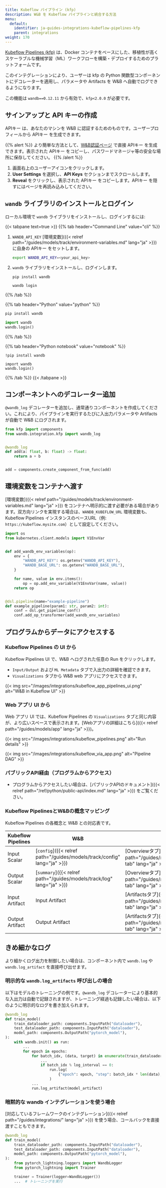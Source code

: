 ```yaml
---
title: Kubeflow パイプライン (kfp)
description: W&B を Kubeflow パイプラインと統合する方法
menu:
  default:
    identifier: ja-guides-integrations-kubeflow-pipelines-kfp
    parent: integrations
weight: 170
---
```


[Kubeflow Pipelines (kfp)](https://www.kubeflow.org/docs/components/pipelines/overview/) は、Docker コンテナをベースにした、移植性が高くスケーラブルな機械学習（ML）ワークフローを構築・デプロイするためのプラットフォームです。

このインテグレーションにより、ユーザーは kfp の Python 関数型コンポーネントにデコレーターを適用し、パラメータや Artifacts を W&B へ自動でログできるようになります。

この機能は `wandb==0.12.11` から有効で、`kfp<2.0.0` が必要です。

## サインアップと API キーの作成

APIキー は、あなたのマシンを W&B に認証するためのものです。ユーザープロフィールから APIキー を生成できます。

{{% alert %}}
より簡単な方法として、[W&B認証ページ](https://wandb.ai/authorize) で直接 APIキー を生成できます。表示された APIキー をコピーし、パスワードマネージャ等の安全な場所に保存してください。
{{% /alert %}}

1. 画面右上のユーザーアイコンをクリックします。
1. **User Settings** を選択し、**API Keys** セクションまでスクロールします。
1. **Reveal** をクリックし、表示された APIキー をコピーします。APIキー を隠すにはページを再読み込みしてください。

## `wandb` ライブラリのインストールとログイン

ローカル環境で `wandb` ライブラリをインストールし、ログインするには:

{{< tabpane text=true >}}
{{% tab header="Command Line" value="cli" %}}

1. `WANDB_API_KEY` [環境変数]({{< relref path="/guides/models/track/environment-variables.md" lang="ja" >}}) に自身の APIキー をセットします。

    ```bash
    export WANDB_API_KEY=<your_api_key>
    ```

1. `wandb` ライブラリをインストールし、ログインします。

    ```shell
    pip install wandb

    wandb login
    ```

{{% /tab %}}

{{% tab header="Python" value="python" %}}

```bash
pip install wandb
```
```python
import wandb
wandb.login()
```

{{% /tab %}}

{{% tab header="Python notebook" value="notebook" %}}

```notebook
!pip install wandb

import wandb
wandb.login()
```

{{% /tab %}}
{{< /tabpane >}}

## コンポーネントへのデコレーター追加

`@wandb_log` デコレーターを追加し、通常通りコンポーネントを作成してください。これにより、パイプラインを実行するたびに入出力パラメータや Artifacts が自動で W&B にログされます。

```python
from kfp import components
from wandb.integration.kfp import wandb_log


@wandb_log
def add(a: float, b: float) -> float:
    return a + b


add = components.create_component_from_func(add)
```

## 環境変数をコンテナへ渡す

[環境変数]({{< relref path="/guides/models/track/environment-variables.md" lang="ja" >}}) をコンテナへ明示的に渡す必要がある場合があります。双方向リンクを実現する場合は、`WANDB_KUBEFLOW_URL` 環境変数も、Kubeflow Pipelines インスタンスのベースURL（例: `https://kubeflow.mysite.com`）として設定してください。

```python
import os
from kubernetes.client.models import V1EnvVar


def add_wandb_env_variables(op):
    env = {
        "WANDB_API_KEY": os.getenv("WANDB_API_KEY"),
        "WANDB_BASE_URL": os.getenv("WANDB_BASE_URL"),
    }

    for name, value in env.items():
        op = op.add_env_variable(V1EnvVar(name, value))
    return op


@dsl.pipeline(name="example-pipeline")
def example_pipeline(param1: str, param2: int):
    conf = dsl.get_pipeline_conf()
    conf.add_op_transformer(add_wandb_env_variables)
```

## プログラムからデータにアクセスする

### Kubeflow Pipelines の UI から

Kubeflow Pipelines UI で、W&B へログされた任意の Run をクリックします。

* `Input/Output` および `ML Metadata` タブで入出力の詳細を確認できます。
* `Visualizations` タブから W&B web アプリにアクセスできます。

{{< img src="/images/integrations/kubeflow_app_pipelines_ui.png" alt="W&B in Kubeflow UI" >}}

### Web アプリ UI から

Web アプリ UI では、Kubeflow Pipelines の `Visualizations` タブと同じ内容が、より広いスペースで表示されます。[Webアプリの詳細はこちら]({{< relref path="/guides/models/app" lang="ja" >}})。

{{< img src="/images/integrations/kubeflow_pipelines.png" alt="Run details" >}}

{{< img src="/images/integrations/kubeflow_via_app.png" alt="Pipeline DAG" >}}

### パブリックAPI経由（プログラムからアクセス）

* プログラムからアクセスしたい場合は、[パブリックAPIのドキュメント]({{< relref path="/ref/python/public-api/index.md" lang="ja" >}}) をご覧ください。

### Kubeflow PipelinesとW&Bの概念マッピング

Kubeflow Pipelines の各概念と W&B との対応表です。

| Kubeflow Pipelines | W&B | W&Bでの位置 |
| ------------------ | --- | ------------- |
| Input Scalar | [`config`]({{< relref path="/guides/models/track/config" lang="ja" >}}) | [Overviewタブ]({{< relref path="/guides/models/track/runs/#overview-tab" lang="ja" >}}) |
| Output Scalar | [`summary`]({{< relref path="/guides/models/track/log" lang="ja" >}}) | [Overviewタブ]({{< relref path="/guides/models/track/runs/#overview-tab" lang="ja" >}}) |
| Input Artifact | Input Artifact | [Artifactsタブ]({{< relref path="/guides/models/track/runs/#artifacts-tab" lang="ja" >}}) |
| Output Artifact | Output Artifact | [Artifactsタブ]({{< relref path="/guides/models/track/runs/#artifacts-tab" lang="ja" >}}) |

## きめ細かなログ

より細かくログ出力を制御したい場合は、コンポーネント内で `wandb.log` や `wandb.log_artifact` を直接呼び出せます。

### 明示的な `wandb.log_artifacts` 呼び出しの場合

以下はモデルのトレーニングの例です。`@wandb_log` デコレーターにより基本的な入出力は自動で記録されますが、トレーニング経過も記録したい場合は、以下のように明示的なログを書き加えられます。

```python
@wandb_log
def train_model(
    train_dataloader_path: components.InputPath("dataloader"),
    test_dataloader_path: components.InputPath("dataloader"),
    model_path: components.OutputPath("pytorch_model"),
):
    with wandb.init() as run:
        ...
        for epoch in epochs:
            for batch_idx, (data, target) in enumerate(train_dataloader):
                ...
                if batch_idx % log_interval == 0:
                    run.log(
                        {"epoch": epoch, "step": batch_idx * len(data), "loss": loss.item()}
                    )
            ...
            run.log_artifact(model_artifact)
```

### 暗黙的な wandb インテグレーションを使う場合

[対応しているフレームワークのインテグレーション]({{< relref path="/guides/integrations/" lang="ja" >}}) を使う場合、コールバックを直接渡すこともできます。

```python
@wandb_log
def train_model(
    train_dataloader_path: components.InputPath("dataloader"),
    test_dataloader_path: components.InputPath("dataloader"),
    model_path: components.OutputPath("pytorch_model"),
):
    from pytorch_lightning.loggers import WandbLogger
    from pytorch_lightning import Trainer

    trainer = Trainer(logger=WandbLogger())
    ...  # トレーニングを実行
```